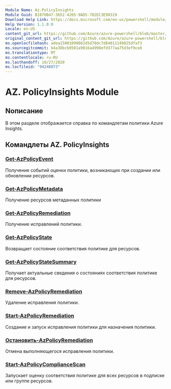 ```yaml
---
Module Name: Az.PolicyInsights
Module Guid: B1876B47-3652-4265-9AD5-782EC3E98319
Download Help Link: https://docs.microsoft.com/en-us/powershell/module/az.policyinsights
Help Version: 1.1.0.0
Locale: en-US
content_git_url: https://github.com/Azure/azure-powershell/blob/master/src/PolicyInsights/PolicyInsights/help/Az.PolicyInsights.md
original_content_git_url: https://github.com/Azure/azure-powershell/blob/master/src/PolicyInsights/PolicyInsights/help/Az.PolicyInsights.md
ms.openlocfilehash: adea15001090862d5d78dc7d84011149025dfaf3
ms.sourcegitcommit: b4a38bcb0501a9016a4998efd377aa75d3ef9ce8
ms.translationtype: MT
ms.contentlocale: ru-RU
ms.lasthandoff: 10/27/2020
ms.locfileid: "94248073"
---
```

# AZ. PolicyInsights Module
## Nописание
В этом разделе отображается справка по командлетам политики Azure Insights.

## Командлеты AZ. PolicyInsights
### [Get-AzPolicyEvent](Get-AzPolicyEvent.md)
Получение событий оценки политики, возникающих при создании или обновлении ресурсов.

### [Get-AzPolicyMetadata](Get-AzPolicyMetadata.md)
Получение ресурсов метаданных политики

### [Get-AzPolicyRemediation](Get-AzPolicyRemediation.md)
Получение исправлений политики.

### [Get-AzPolicyState](Get-AzPolicyState.md)
Возвращает состояние соответствия политике для ресурсов.

### [Get-AzPolicyStateSummary](Get-AzPolicyStateSummary.md)
Получает актуальные сведения о состояниях соответствия политике для ресурсов.

### [Remove-AzPolicyRemediation](Remove-AzPolicyRemediation.md)
Удаление исправления политики.

### [Start-AzPolicyRemediation](Start-AzPolicyRemediation.md)
Создание и запуск исправления политики для назначения политики.

### [Остановить-AzPolicyRemediation](Stop-AzPolicyRemediation.md)
Отмена выполняющегося исправления политики.

### [Start-AzPolicyComplianceScan](Start-AzPolicyComplianceScan.md)
Запускает оценку соответствия политике для всех ресурсов в подписке или группе ресурсов.

